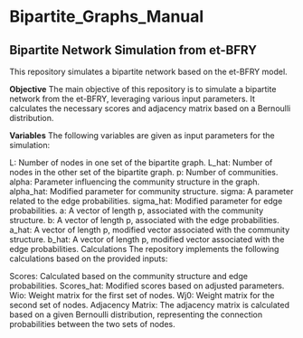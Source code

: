 # Bipartite_Graphs_Manual

## Bipartite Network Simulation from et-BFRY
This repository simulates a bipartite network based on the et-BFRY model.

**Objective**
The main objective of this repository is to simulate a bipartite network from the et-BFRY, leveraging various input parameters. It calculates the necessary scores and adjacency matrix based on a Bernoulli distribution.

**Variables**
The following variables are given as input parameters for the simulation:

L: Number of nodes in one set of the bipartite graph.
L_hat: Number of nodes in the other set of the bipartite graph.
p: Number of communities.
alpha: Parameter influencing the community structure in the graph.
alpha_hat: Modified parameter for community structure.
sigma: A parameter related to the edge probabilities.
sigma_hat: Modified parameter for edge probabilities.
a: A vector of length p, associated with the community structure.
b: A vector of length p, associated with the edge probabilities.
a_hat: A vector of length p, modified vector associated with the community structure.
b_hat: A vector of length p, modified vector associated with the edge probabilities.
Calculations
The repository implements the following calculations based on the provided inputs:

Scores: Calculated based on the community structure and edge probabilities.
Scores_hat: Modified scores based on adjusted parameters.
Wio: Weight matrix for the first set of nodes.
Wj0: Weight matrix for the second set of nodes.
Adjacency Matrix: The adjacency matrix is calculated based on a given Bernoulli distribution, representing the connection probabilities between the two sets of nodes.
